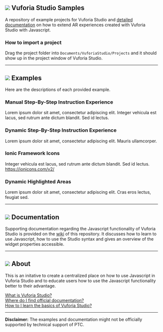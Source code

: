 ## ![](https://placehold.it/16/5BB73B/ffffff?text=+) Vuforia Studio Samples

A repository of example projects for Vuforia Studio and [detailed documentation](https://github.com/patrickscheper/vuforiastudio/wiki) on how to extend AR experiences created with Vuforia Studio with Javascript.

### How to import a project

Drag the project folder into `Documents/VuforiaStudio/Projects` and it should show up in the project window of Vuforia Studio.

---
## ![](https://placehold.it/16/F1B434/ffffff?text=+) Examples

Here are the descriptions of each provided example.

###  Manual Step-By-Step Instruction Experience
Lorem ipsum dolor sit amet, consectetur adipiscing elit. Integer vehicula est lacus, sed rutrum ante dictum blandit. Sed id lectus. 

### Dynamic Step-By-Step Instruction Experience
Lorem ipsum dolor sit amet, consectetur adipiscing elit. Mauris ullamcorper. 

### Ionic Framework Icons
Integer vehicula est lacus, sed rutrum ante dictum blandit. Sed id lectus. 
https://ionicons.com/v2/

### Dynamic Highlighted Areas
Lorem ipsum dolor sit amet, consectetur adipiscing elit. Cras eros lectus, feugiat sed. 

---

## ![](https://placehold.it/16/236192/ffffff?text=+) Documentation

Supporting documentation regarding the Javascript functionality of Vuforia Studio is provided on the [wiki](https://github.com/patrickscheper/vuforiastudio/wiki) of this repository. It discusses how to learn to use Javascript, how to use the Studio syntax and gives an overview of the widget properties accessible.

---

## ![](https://placehold.it/16/F38800/ffffff?text=+) About

This is an initative to create a centralized place on how to use Javascript in Vuforia Studio and to educate users how to use the Javascript functionality better to their advantage.

[What is Vuforia Studio?](https://www.ptc.com/en/products/augmented-reality/vuforia-studio) <br/>
[Where do I find official documentation?](https://support.ptc.com/help/vuforia/studio/en/#page/Studio_Help_Center%2FWelcome.html%23) <br/>
[How to I learn the basics of Vuforia Studio?](https://support.ptc.com/help/vuforia/studio/en/#page/Studio_Help_Center%2FTutorialWelcome.html%23)

---

**Disclaimer:** The examples and documentation might not be officially supported by technical support of PTC.


